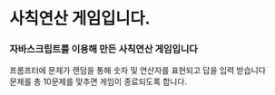 # 사칙연산 게임입니다.

### 자바스크립트를 이용해 만든 사칙연산 게임입니다
프롬프터에 문제가 랜덤을 통해 숫자 및 연산자를 표현되고 답을 입력 받습니다<br>
문제를 총 10문제를 맞추면 게임이 종료되도록 합니다.